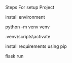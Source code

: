 Steps For setup Project


install environment

  python -m venv venv
  
  .venv\scripts\activate

install requirements using pip

flask run
